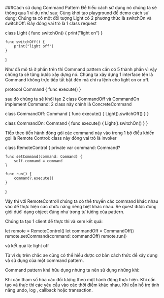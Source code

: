 ###Cách sử dụng Command Pattern
Để hiểu cách sử dụng nó chúng ta sẽ thông qua 1 ví dụ như sau: Cùng khởi tạo playground để demo cách sử dụng: Chúng ta có một đối tượng Light có 2 phương thức là switchOn và switchOff: Đây đóng vai trò là 1 class request

class Light {
    func switchOn() {
        print("light on")
    }
    
    func switchOff() {
        print("light off")
    }
}

Như đã mô tả ở phần trên thì Command pattern cần có 5 thành phần vì vậy chúng ta sẽ từng bước xây dựng nó. Chúng ta xây dựng 1 interface tên là Command không trực tiếp tắt bật đèn mà chỉ ra lệnh cho light on or off.

protocol Command {
    func execute()
}

sau đó chúng ta sẽ khởi tạo 2 class CommandOff và CommandOn implement Command: 2 class này chính là ConcreteCommand

class CommandOff: Command {
    func execute() {
        Light().switchOff()
    }
}


class CommandOn: Command {
    func execute() {
        Light().switchOn()
    }
}

Tiếp theo tiến hành đóng gói các command này vào trong 1 bộ điều khiển gọi là Remote Control: class này đóng vai trò là invoker

class RemoteControl {
    private var command: Command?
    
    func setCommand(command: Command) {
        self.command = command
    }
    
    func run() {
        command?.execute()
    }
}

Vậy thì với RemoteControll chúng ta có thể truyền các command khác nhau vào để thực hiện các chức năng riêng biệt khác nhau. Re quest được đóng giói dưới dạng object đúng như trong tư tưởng của pattern.

Chúng ta tạo 1 client để thực thi và xem kết quả:

let remote = RemoteControl()
let commandOff = CommandOff()
remote.setCommand(command: commandOff)
remote.run()

và kết quả là: light off

Từ ví dụ trên chắc ae cũng có thể hiểu được cơ bản cách thức để xây dựng và sử dụng của một command pattern.

Command pattern khá hữu dụng nhưng ta nên sử dụng những khi:

Khi cần tham số hóa các đối tượng theo một hành động thực hiện.
Khi cần tạo và thực thi các yêu cầu vào các thời điểm khác nhau.
Khi cần hỗ trợ tính năng undo, log , callback hoặc transaction.
